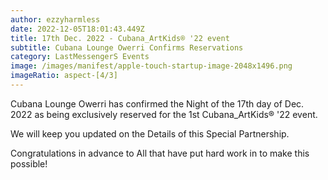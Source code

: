```yaml
---
author: ezzyharmless
date: 2022-12-05T18:01:43.449Z
title: 17th Dec. 2022 - Cubana_ArtKids® '22 event
subtitle: Cubana Lounge Owerri Confirms Reservations
category: LastMessengerS Events
image: /images/manifest/apple-touch-startup-image-2048x1496.png
imageRatio: aspect-[4/3]
---
```

Cubana Lounge Owerri has confirmed the Night of the 17th day of Dec. 2022 as being exclusively reserved for the 1st Cubana_ArtKids® '22 event.

We will keep you updated on the Details of this Special Partnership.

Congratulations in advance to All that have put hard work in to make this possible!